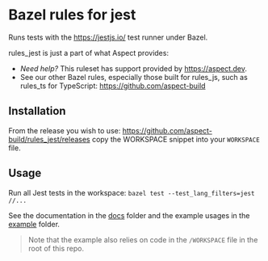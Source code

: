 # Bazel rules for jest

Runs tests with the https://jestjs.io/ test runner under Bazel.

rules_jest is just a part of what Aspect provides:

- _Need help?_ This ruleset has support provided by https://aspect.dev.
- See our other Bazel rules, especially those built for rules_js, such as rules_ts for TypeScript: https://github.com/aspect-build

## Installation

From the release you wish to use:
<https://github.com/aspect-build/rules_jest/releases>
copy the WORKSPACE snippet into your `WORKSPACE` file.

## Usage

Run all Jest tests in the workspace: `bazel test --test_lang_filters=jest //...`

See the documentation in the [docs](docs/) folder and the example usages in the [example](example/) folder.

> Note that the example also relies on code in the `/WORKSPACE` file in the root of this repo.
